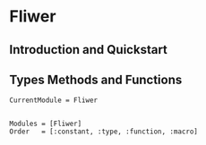 # Fliwer

## Introduction and Quickstart



## Types Methods and Functions
```@meta
CurrentModule = Fliwer
```

```@index
```

```@autodocs
Modules = [Fliwer]
Order   = [:constant, :type, :function, :macro]
```